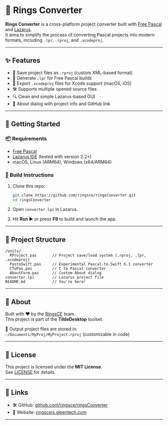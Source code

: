 # 🔄 Rings Converter

**Rings Converter** is a cross-platform project converter built with 
[Free Pascal](https://www.freepascal.org/) and [Lazarus](https://www.lazarus-ide.org/).  
It aims to simplify the process of converting Pascal projects into modern formats, including `.lpr`, `.rproj`, and `.xcodeproj`.


---

## ✨ Features

- 📄 Save project files as `.rproj` (custom XML-based format)
- 🧱 Generate `.lpr` for Free Pascal builds
- 🍏 Export `.xcodeproj` files for Xcode support (macOS, iOS)
- 🛠 Supports multiple opened source files
- 🔍 Clean and simple Lazarus-based GUI
- 🔗 About dialog with project info and GitHub link

---

## 🚀 Getting Started

### 📦 Requirements

- [Free Pascal](https://www.freepascal.org/)
- [Lazarus IDE](https://www.lazarus-ide.org/) (tested with version 2.2+)
- macOS, Linux (ARM64), Windows (x64/ARM64)

### 🔧 Build Instructions

1. Clone this repo:
   ```bash
   git clone https://github.com/ringsce/ringsConverter.git
   cd ringsConverter
   ```

2. Open `converter.lpi` in Lazarus.

3. Hit **Run ▶️** or press **F9** to build and launch the app.

---

## 🧩 Project Structure

```
/units/
  RProject.pas       // Project save/load system (.rproj, .lpr, .xcodeproj)
  PastoSwift.pas     // Experimental Pascal-to-Swift 6.1 converter
  CToPas.pas         // C to Pascal converter
  AboutForm.pas      // Custom About dialog
converter.lpi        // Lazarus project file
README.md            // You're here!
```

---

## 💬 About

Built with ❤️ by the [RingsCE](https://github.com/ringsce) team.  
This project is part of the **TildeDesktop** toolset.

📂 Output project files are stored in:  
`~/Documents/MyProj/MyProject.rproj` (customizable in code)

---

## 📄 License

This project is licensed under the **MIT License**.  
See [LICENSE](LICENSE) for details.

---

## 🔗 Links

- 🛠 GitHub: [github.com/ringsce/ringsConverter](https://github.com/ringsce/ringsConverter)
- 🧠 Website: [ringscejs.gleentech.com](https://ringscejs.gleentech.com)

---

